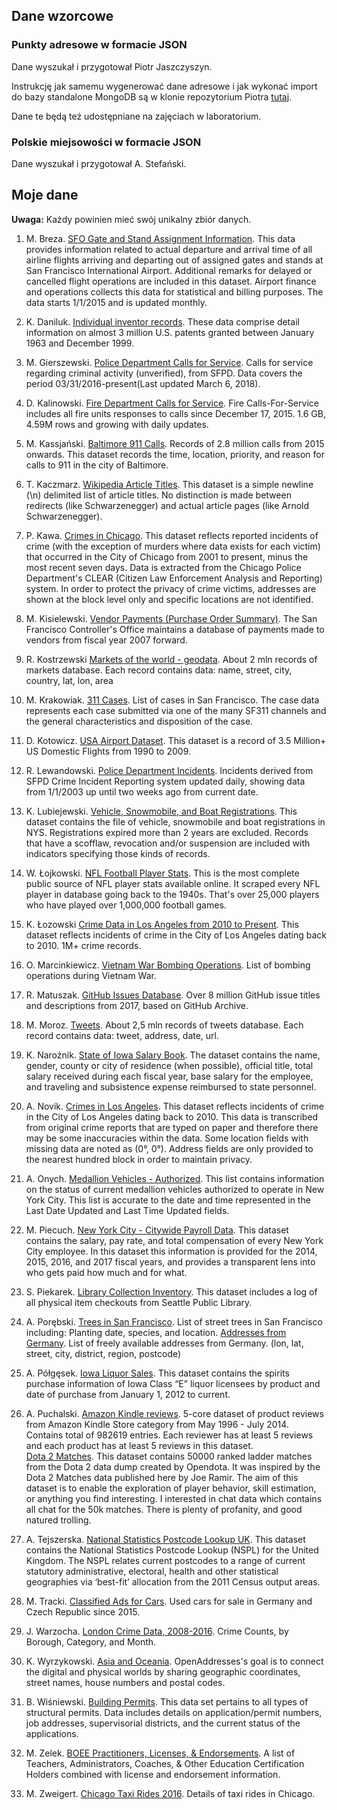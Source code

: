 ## Dane wzorcowe

### Punkty adresowe w formacie JSON

Dane wyszukał i przygotował Piotr Jaszczyszyn.

Instrukcję jak samemu wygenerować dane adresowe i jak wykonać import do bazy
standalone MongoDB są w klonie repozytorium Piotra
[tutaj](https://github.com/nosql/pktadr-pjaszczyszyn).

Dane te będą też udostępniane na zajęciach w laboratorium.

### Polskie miejsowości w formacie JSON

Dane wyszukał i przygotował A. Stefański.


## Moje dane

**Uwaga:** Każdy powinien mieć swój unikalny zbiór danych.

1. M. Breza. [SFO Gate and Stand Assignment Information](https://data.sfgov.org/Transportation/SFO-Gate-and-Stand-Assignment-Information/chfu-j7tc).
This data provides information related to actual departure and arrival time of all airline flights arriving and departing out of assigned gates and stands at San Francisco International Airport. Additional remarks for delayed or cancelled flight operations are included in this dataset. Airport finance and operations collects this data for statistical and billing purposes. The data starts 1/1/2015 and is updated monthly.

1. K. Daniluk. [Individual inventor records](http://www.nber.org/patents/).
These data comprise detail information on almost 3 million U.S. patents granted between January 1963 and December 1999.

1. M. Gierszewski. [Police Department Calls for Service](https://data.sfgov.org/Public-Safety/Police-Department-Calls-for-Service/hz9m-tj6z).
Calls for service regarding criminal activity (unverified), from SFPD. Data covers the period 03/31/2016-present(Last updated March 6, 2018).

1. D. Kalinowski. [Fire Department Calls for Service](https://data.sfgov.org/Public-Safety/Fire-Department-Calls-for-Service/nuek-vuh3).
Fire Calls-For-Service includes all fire units responses to calls since December 17, 2015. 1.6 GB, 4.59M rows and growing with daily updates.

1. M. Kassjański. [Baltimore 911 Calls](https://www.kaggle.com/sohier/baltimore-911-calls).
Records of 2.8 million calls from 2015 onwards. This dataset records the time, location, priority, and reason for calls to 911 in the city of Baltimore.

1. T. Kaczmarz. [Wikipedia Article Titles](https://www.kaggle.com/residentmario/wikipedia-article-titles).
This dataset is a simple newline (\n) delimited list of article titles. No distinction is made between redirects (like Schwarzenegger) and actual article pages (like Arnold Schwarzenegger).

1. P. Kawa. [Crimes in Chicago](https://www.kaggle.com/currie32/crimes-in-chicago).
This dataset reflects reported incidents of crime (with the exception of murders
where data exists for each victim) that occurred in the City of Chicago from
2001 to present, minus the most recent seven days. Data is extracted from the
Chicago Police Department's CLEAR (Citizen Law Enforcement Analysis and
Reporting) system. In order to protect the privacy of crime victims, addresses
are shown at the block level only and specific locations are not identified.

1. M. Kisielewski. [Vendor Payments (Purchase Order Summary)](https://data.sfgov.org/City-Management-and-Ethics/Vendor-Payments-Purchase-Order-Summary-/p5r5-fd7g).
The San Francisco Controller's Office maintains a database of payments made to vendors from fiscal year 2007 forward.

1. R. Kostrzewski [Markets of the world - geodata](https://drive.google.com/file/d/1C77wNGBP31aqwRqsyfSmIjzDsPNoXvgB/view?usp=sharing).
About 2 mln records of markets database. Each record contains data: name, street, city, country, lat, lon, area

1. M. Krakowiak. [311 Cases](https://data.sfgov.org/City-Infrastructure/311-Cases/vw6y-z8j6).
List of cases in San Francisco. The case data represents each case submitted via one of the many SF311 channels and the general characteristics and disposition of the case.

1. D. Kotowicz. [USA Airport Dataset](https://www.kaggle.com/flashgordon/usa-airport-dataset/version/2#).
This dataset is a record of 3.5 Million+ US Domestic Flights from 1990 to 2009.

1. R. Lewandowski. [Police Department Incidents](https://data.sfgov.org/Public-Safety/Police-Department-Incidents/tmnf-yvry).
Incidents derived from SFPD Crime Incident Reporting system updated daily, showing data from 1/1/2003 up until two weeks ago from current date.

1. K. Lubiejewski. [Vehicle, Snowmobile, and Boat Registrations](https://data.ny.gov/Transportation/Vehicle-Snowmobile-and-Boat-Registrations/w4pv-hbkt).
This dataset contains the file of vehicle, snowmobile and boat registrations in NYS. Registrations expired more than 2 years are excluded. Records that have a scofflaw, revocation and/or suspension are included with indicators specifying those kinds of records.

1. W. Łojkowski. [NFL Football Player Stats](https://www.kaggle.com/zynicide/nfl-football-player-stats).
This is the most complete public source of NFL player stats available online. It scraped every NFL player in database going back to the 1940s. That's over 25,000 players who have played over 1,000,000 football games.

1. K. Łozowski [Crime Data in Los Angeles from 2010 to Present](https://catalog.data.gov/dataset/crime-data-from-2010-to-present).
This dataset reflects incidents of crime in the City of Los Angeles dating back to 2010. 1M+ crime records.

1. O. Marcinkiewicz. [Vietnam War Bombing Operations](https://www.kaggle.com/usaf/vietnam-war-bombing-operations).
List of bombing operations during Vietnam War.

1. R. Matuszak. [GitHub Issues Database](https://www.kaggle.com/davidshinn/github-issues).
Over 8 million GitHub issue titles and descriptions from 2017, based on GitHub Archive.

1. M. Moroz. [Tweets](https://drive.google.com/open?id=13hTWaidu0TK6la3UjAvsd6IJ1_7nHGVk). About 2,5 mln records of tweets database. Each record contains data: tweet, address, date, url.

1. K. Narożnik. [State of Iowa Salary Book](https://data.iowa.gov/State-Finances/State-of-Iowa-Salary-Book/s3p7-wy6w).
The dataset contains the name, gender, county or city of residence (when possible), official title, total salary received during each fiscal year, base salary for the employee, and traveling and subsistence expense reimbursed to state personnel.

1. A. Novik. [Crimes in Los Angeles](https://www.kaggle.com/cityofLA/crime-in-los-angeles/data).
This dataset reflects incidents of crime in the City of Los Angeles dating back to 2010. This data is transcribed from original crime reports that are typed on paper and therefore there may be some inaccuracies within the data. Some location fields with missing data are noted as (0°, 0°). Address fields are only provided to the nearest hundred block in order to maintain privacy.

1. A. Onych. [Medallion Vehicles - Authorized](https://catalog.data.gov/dataset/medallion-vehicles-authorized-44673).
This list contains information on the status of current medallion vehicles authorized to operate in New York City. This list is accurate to the date and time represented in the Last Date Updated and Last Time Updated fields.

1. M. Piecuch. [New York City - Citywide Payroll Data](https://www.kaggle.com/new-york-city/nyc-citywide-payroll-data).
This dataset contains the salary, pay rate, and total compensation of every New York City employee. In this dataset this information is provided for the 2014, 2015, 2016, and 2017 fiscal years, and provides a transparent lens into who gets paid how much and for what.

1. S. Piekarek. [Library Collection Inventory](https://www.kaggle.com/seattle-public-library/seattle-library-checkout-records).
This dataset includes a log of all physical item checkouts from Seattle Public Library.

1. A. Porębski. [Trees in San Francisco](https://data.sfgov.org/City-Infrastructure/Street-Tree-List/tkzw-k3nq).
List of street trees in San Francisco including: Planting date, species, and location.
[Addresses from Germany](http://results.openaddresses.io/). List of freely available addresses from Germany. (lon, lat, street, city, district, region, postcode)

1. A. Półgęsek. [Iowa Liquor Sales](https://data.iowa.gov/Economy/Iowa-Liquor-Sales/m3tr-qhgy).
This dataset contains the spirits purchase information of Iowa Class “E” liquor licensees by product and date of purchase from January 1, 2012 to current.

1. A. Puchalski. [Amazon Kindle reviews](https://www.kaggle.com/bharadwaj6/kindle-reviews/data).
5-core dataset of product reviews from Amazon Kindle Store category from May 1996 - July 2014. Contains total of 982619 entries. Each reviewer has at least 5 reviews and each product has at least 5 reviews in this dataset. <br>
[Dota 2 Matches](https://www.kaggle.com/devinanzelmo/dota-2-matches).
This dataset contains 50000 ranked ladder matches from the Dota 2 data dump created by Opendota. It was inspired by the Dota 2 Matches data published here by Joe Ramir. The aim of this dataset is to enable the exploration of player behavior, skill estimation, or anything you find interesting. I interested in chat data which contains all chat for the 50k matches. There is plenty of profanity, and good natured trolling.

1. A. Tejszerska. [National Statistics Postcode Lookup UK](https://data.gov.uk/dataset/national-statistics-postcode-lookup-uk).
This dataset contains the National Statistics Postcode Lookup (NSPL) for the United Kingdom. The NSPL relates current postcodes to a range of current statutory administrative, electoral, health and other statistical geographies via ‘best-fit’ allocation from the 2011 Census output areas.

1. M. Tracki. [Classified Ads for Cars](https://www.kaggle.com/mirosval/personal-cars-classifieds/data).
Used cars for sale in Germany and Czech Republic since 2015.

1. J. Warzocha. [London Crime Data, 2008-2016](https://www.kaggle.com/jboysen/london-crime/data).
Crime Counts, by Borough, Category, and Month.

1. K. Wyrzykowski. [Asia and Oceania](https://www.kaggle.com/openaddresses/openaddresses-asia-and-oceania).
OpenAddresses's goal is to connect the digital and physical worlds by sharing geographic coordinates, street names, house numbers and postal codes.

1. B. Wiśniewski. [Building Permits](https://data.sfgov.org/Housing-and-Buildings/Building-Permits/i98e-djp9).
This data set pertains to all types of structural permits. Data includes details on application/permit numbers, job addresses, supervisorial districts, and the current status of the applications.

1. M. Zelek. [BOEE Practitioners, Licenses, & Endorsements](https://data.iowa.gov/Education/BOEE-Practitioners-Licenses-Endorsements/bf6j-xvb7).
A list of Teachers, Administrators, Coaches, & Other Education Certification Holders combined with license and endorsement information.

1. M. Zweigert. [Chicago Taxi Rides 2016](https://www.kaggle.com/chicago/chicago-taxi-rides-2016).
Details of taxi rides in Chicago.

